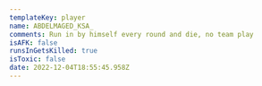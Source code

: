 ```yaml
---
templateKey: player
name: ABDELMAGED_KSA_
comments: Run in by himself every round and die, no team play
isAFK: false
runsInGetsKilled: true
isToxic: false
date: 2022-12-04T18:55:45.958Z
---
```

